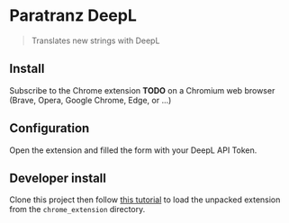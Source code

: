 ﻿# Paratranz DeepL

> Translates new strings with DeepL

<!-- TODO Put a gif of video showing usage -->

## Install

Subscribe to the Chrome extension **TODO** on a Chromium web browser (Brave, Opera, Google Chrome, Edge, or ...)

## Configuration

Open the extension and filled the form with your DeepL API Token.

## Developer install

Clone this project then follow [this tutorial](https://developer.chrome.com/docs/extensions/get-started/tutorial/hello-world#load-unpacked) to load the unpacked extension from the `chrome_extension` directory. 
